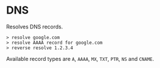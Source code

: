 # DNS

Resolves DNS records.

	> resolve google.com
	> resolve AAAA record for google.com
	> reverse resolve 1.2.3.4

Available record types are `A`, `AAAA`, `MX`, `TXT`, `PTR`, `NS` and `CNAME`.
